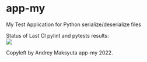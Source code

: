 # app-my
My Test Application for Python serialize/deserialize files 

Status of Last CI pylint and pytests results:<br>
<img src="https://github.com/amaksyuta/app-my/workflows/App-My-CI-Test/badge.svg?branch=main"><br>

Copyleft by Andrey Maksyuta  app-my 2022.
